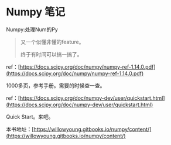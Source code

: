 # Numpy 笔记

Numpy:处理Num的Py

> 又一个似懂非懂的feature。
>
> 终于有时间可以搞一搞了。

ref：[https://docs.scipy.org/doc/numpy/numpy-ref-1.14.0.pdf](https://docs.scipy.org/doc/numpy/numpy-ref-1.14.0.pdf)

1000多页，参考手册。需要的时候查一查。

ref：[https://docs.scipy.org/doc/numpy-dev/user/quickstart.html](https://docs.scipy.org/doc/numpy-dev/user/quickstart.html)

Quick Start。来吧。

本书地址：[https://willowyoung.gitbooks.io/numpy/content/](https://willowyoung.gitbooks.io/numpy/content/)

